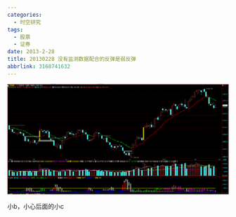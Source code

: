 ```yaml
---
categories:
  - 时空研究
tags:
  - 股票
  - 证券
date: 2013-2-28
title: 20130228 没有监测数据配合的反弹是弱反弹
abbrlink: 3168741632
---
```

![20130228-1](/images/20130228-1.gif)

小b，小心后面的小c 